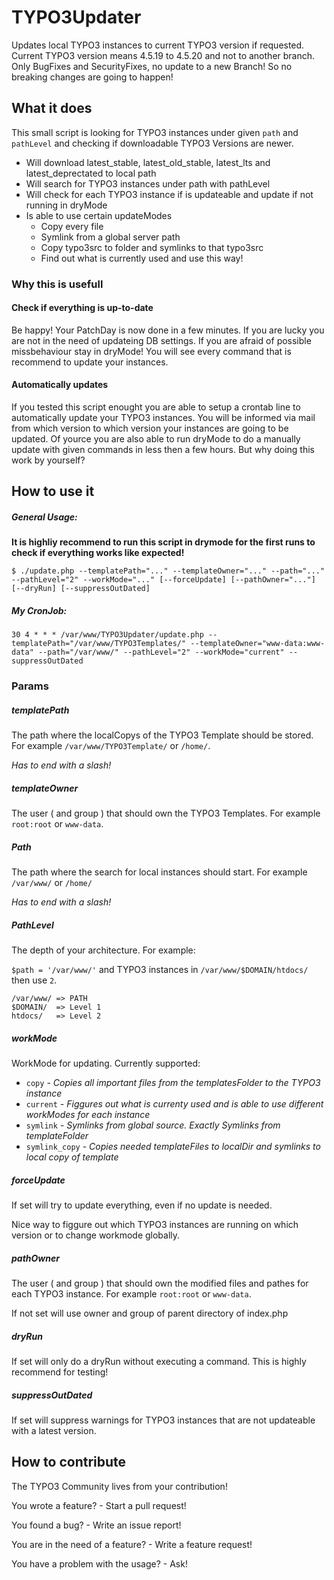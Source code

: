 TYPO3Updater
============

Updates local TYPO3 instances to current TYPO3 version if requested. Current TYPO3 version means 4.5.19 to 4.5.20 and not to another branch. Only BugFixes and SecurityFixes, no update to a new Branch! So no breaking changes are going to happen!

What it does
------------

This small script is looking for TYPO3 instances under given `path` and `pathLevel` and checking if downloadable TYPO3 Versions are newer.

* Will download latest\_stable, latest\_old_stable, latest\_lts and latest\_deprectated to local path
* Will search for TYPO3 instances under path with pathLevel
* Will check for each TYPO3 instance if is updateable and update if not running in dryMode
* Is able to use certain updateModes 
    * Copy every file
    * Symlink from a global server path
    * Copy typo3src to folder and symlinks to that typo3src
    * Find out what is currently used and use this way!

### Why this is usefull

#### Check if everything is up-to-date

Be happy! Your PatchDay is now done in a few minutes. If you are lucky you are not in the need of updateing DB settings. If you are afraid of possible missbehaviour stay in dryMode! You will see every command that is recommend to update your instances.

#### Automatically updates

If you tested this script enought you are able to setup a crontab line to automatically update your TYPO3 instances. You will be informed via mail from which version to which version your instances are going to be updated. Of yource you are also able to run dryMode to do a manually update with given commands in less then a few hours. But why doing this work by yourself?

How to use it
-------------

##### General Usage:

**It is highliy recommend to run this script in drymode for the first runs to check if everything works like expected!**

    $ ./update.php --templatePath="..." --templateOwner="..." --path="..." --pathLevel="2" --workMode="..." [--forceUpdate] [--pathOwner="..."] [--dryRun] [--suppressOutDated]

##### My CronJob:

    30 4 * * * /var/www/TYPO3Updater/update.php --templatePath="/var/www/TYPO3Templates/" --templateOwner="www-data:www-data" --path="/var/www/" --pathLevel="2" --workMode="current" --suppressOutDated

### Params

##### templatePath

The path where the localCopys of the TYPO3 Template should be stored. For example `/var/www/TYPO3Template/` or `/home/`.

*Has to end with a slash!*

##### templateOwner

The user ( and group ) that should own the TYPO3 Templates. For example `root:root` or `www-data`.

##### Path

The path where the search for local instances should start. For example `/var/www/` or `/home/`

*Has to end with a slash!*

##### PathLevel

The depth of your architecture. For example:

`$path = '/var/www/'` and TYPO3 instances in `/var/www/$DOMAIN/htdocs/` then use `2`.

    /var/www/ => PATH
    $DOMAIN/  => Level 1
    htdocs/   => Level 2

##### workMode

WorkMode for updating. Currently supported:

* `copy` *- Copies all important files from the templatesFolder to the TYPO3 instance*
* `current` *- Figgures out what is currenty used and is able to use different workModes for each instance*
* `symlink` *- Symlinks from global source. Exactly Symlinks from templateFolder*
* `symlink_copy` *- Copies needed templateFiles to localDir and symlinks to local copy of template*

##### forceUpdate

If set will try to update everything, even if no update is needed.

Nice way to figgure out which TYPO3 instances are running on which version or to change workmode globally.

##### pathOwner

The user ( and group ) that should own the modified files and pathes for each TYPO3 instance. For example `root:root` or `www-data`.

If not set will use owner and group of parent directory of index.php

##### dryRun

If set will only do a dryRun without executing a command. This is highly recommend for testing!

##### suppressOutDated

If set will suppress warnings for TYPO3 instances that are not updateable with a latest version.
    

How to contribute
-----------------
The TYPO3 Community lives from your contribution!

You wrote a feature? - Start a pull request!

You found a bug? - Write an issue report!

You are in the need of a feature? - Write a feature request!

You have a problem with the usage? - Ask!
